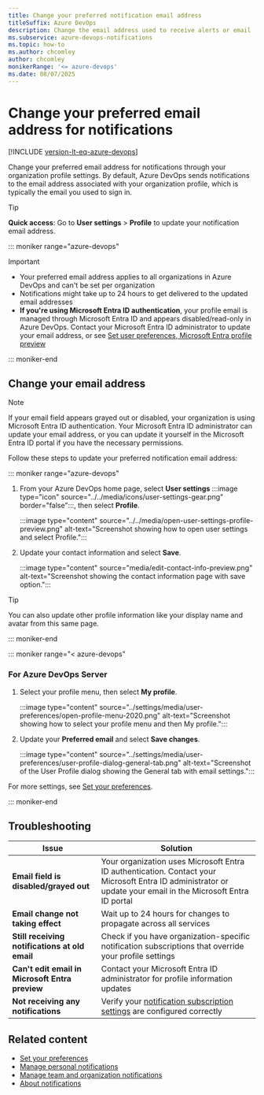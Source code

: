 ```yaml
---
title: Change your preferred notification email address
titleSuffix: Azure DevOps
description: Change the email address used to receive alerts or email  notifications managed in Azure DevOps.  
ms.subservice: azure-devops-notifications
ms.topic: how-to
ms.author: chcomley
author: chcomley
monikerRange: '<= azure-devops'
ms.date: 08/07/2025
---
```


# Change your preferred email address for notifications

[!INCLUDE [version-lt-eq-azure-devops](../../includes/version-lt-eq-azure-devops.md)]

Change your preferred email address for notifications through your organization profile settings. By default, Azure DevOps sends notifications to the email address associated with your organization profile, which is typically the email you used to sign in.

> [!TIP]
> **Quick access**: Go to **User settings** > **Profile** to update your notification email address.

::: moniker range="azure-devops"

> [!IMPORTANT]
> - Your preferred email address applies to all organizations in Azure DevOps and can't be set per organization
> - Notifications might take up to 24 hours to get delivered to the updated email addresses
> - **If you're using Microsoft Entra ID authentication**, your profile email is managed through Microsoft Entra ID and appears disabled/read-only in Azure DevOps. Contact your Microsoft Entra ID administrator to update your email address, or see [Set user preferences, Microsoft Entra profile preview](../settings/set-your-preferences.md#microsoft-entra-profile-preview)

::: moniker-end

## Change your email address

> [!NOTE]
> If your email field appears grayed out or disabled, your organization is using Microsoft Entra ID authentication. Your Microsoft Entra ID administrator can update your email address, or you can update it yourself in the Microsoft Entra ID portal if you have the necessary permissions.

Follow these steps to update your preferred notification email address:

::: moniker range="azure-devops"

1. From your Azure DevOps home page, select **User settings** :::image type="icon" source="../../media/icons/user-settings-gear.png" border="false":::, then select **Profile**.

   :::image type="content" source="../../media/open-user-settings-profile-preview.png" alt-text="Screenshot showing how to open user settings and select Profile.":::

2. Update your contact information and select **Save**.

   :::image type="content" source="media/edit-contact-info-preview.png" alt-text="Screenshot showing the contact information page with save option.":::

> [!TIP]
> You can also update other profile information like your display name and avatar from this same page.

::: moniker-end

::: moniker range="< azure-devops"

### For Azure DevOps Server

1. Select your profile menu, then select **My profile**.  

	:::image type="content" source="../settings/media/user-preferences/open-profile-menu-2020.png" alt-text="Screenshot showing how to select your profile menu and then My profile.":::

2. Update your **Preferred email** and select **Save changes**.  

	:::image type="content" source="../settings/media/user-preferences/user-profile-dialog-general-tab.png" alt-text="Screenshot of the User Profile dialog showing the General tab with email settings.":::

For more settings, see [Set your preferences](../../organizations/settings/set-your-preferences.md).

::: moniker-end

## Troubleshooting

| Issue | Solution |
|-------|----------|
| **Email field is disabled/grayed out** | Your organization uses Microsoft Entra ID authentication. Contact your Microsoft Entra ID administrator or update your email in the Microsoft Entra ID portal |
| **Email change not taking effect** | Wait up to 24 hours for changes to propagate across all services |
| **Still receiving notifications at old email** | Check if you have organization-specific notification subscriptions that override your profile settings |
| **Can't edit email in Microsoft Entra preview** | Contact your Microsoft Entra ID administrator for profile information updates |
| **Not receiving any notifications** | Verify your [notification subscription settings](./manage-your-personal-notifications.md) are configured correctly |

## Related content

- [Set your preferences](../../organizations/settings/set-your-preferences.md)
- [Manage personal notifications](./manage-your-personal-notifications.md)
- [Manage team and organization notifications](manage-team-group-global-organization-notifications.md)
- [About notifications](./about-notifications.md)
